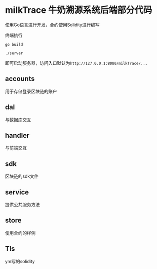 # milkTrace 牛奶溯源系统后端部分代码
使用Go语言进行开发，合约使用Solidity进行编写

终端执行 

`go build`

`./server`

即可启动服务器，访问入口默认为`http://127.0.0.1:8080/milkTrace/...`
## accounts
用于存储登录区块链的账户

## dal
与数据库交互

## handler
与前端交互

## sdk
区块链的sdk文件

## service
提供公共服务方法

## store
使用合约的样例

## Tls
ym写的solidity